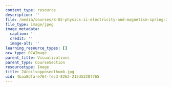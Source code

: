 ```yaml
---
content_type: resource
description: ''
file: /media/courses/8-02-physics-ii-electricity-and-magnetism-spring-2007/4baa8dfae764fec38262215d5228f765_24coilsopposedthumb.jpg
file_type: image/jpeg
image_metadata:
  caption: ''
  credit: ''
  image-alt: ''
learning_resource_types: []
ocw_type: OCWImage
parent_title: Visualizations
parent_type: CourseSection
resourcetype: Image
title: 24coilsopposedthumb.jpg
uid: 4baa8dfa-e764-fec3-8262-215d5228f765
---
```

